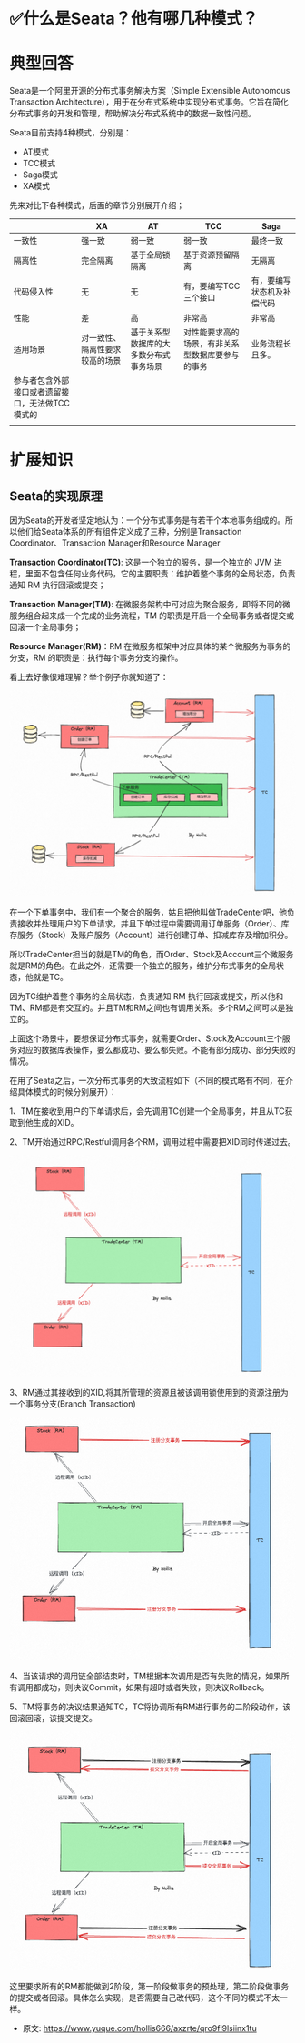 # ✅什么是Seata？他有哪几种模式？
<!--page header-->

<a name="egbm4"></a>
# 典型回答

Seata是一个阿里开源的分布式事务解决方案（Simple Extensible Autonomous Transaction Architecture），用于在分布式系统中实现分布式事务。它旨在简化分布式事务的开发和管理，帮助解决分布式系统中的数据一致性问题。

Seata目前支持4种模式，分别是：

- AT模式
- TCC模式
- Saga模式
- XA模式

先来对比下各种模式，后面的章节分别展开介绍；

|  | XA | AT | TCC | Saga |
| --- | --- | --- | --- | --- |
| 一致性 | 强一致 | 弱一致 | 弱一致 | 最终一致 |
| 隔离性 | 完全隔离 | 基于全局锁隔离 | 基于资源预留隔离 | 无隔离 |
| 代码侵入性 | 无 | 无 | 有，要编写TCC三个接口 | 有，要编写状态机及补偿代码 |
| 性能 | 差 | 高 | 非常高 | 非常高 |
| 适用场景 | 对一致性、隔离性要求较高的场景 | 基于关系型数据库的大多数分布式事务场景 | 对性能要求高的场景，有非关系型数据库要参与的事务 | 业务流程长且多。
参与者包含外部接口或者遗留接口，无法做TCC模式的 |
|  |  |  |  |  |


<a name="DMQ2P"></a>
# 扩展知识

<a name="nqz11"></a>
## Seata的实现原理

因为Seata的开发者坚定地认为：一个分布式事务是有若干个本地事务组成的。所以他们给Seata体系的所有组件定义成了三种，分别是Transaction Coordinator、Transaction Manager和Resource Manager

**Transaction Coordinator(TC)**:  这是一个独立的服务，是一个独立的 JVM 进程，里面不包含任何业务代码，它的主要职责：维护着整个事务的全局状态，负责通知 RM 执行回滚或提交；

**Transaction Manager(TM)**: 在微服务架构中可对应为聚合服务，即将不同的微服务组合起来成一个完成的业务流程，TM 的职责是开启一个全局事务或者提交或回滚一个全局事务；

**Resource Manager(RM)**：RM 在微服务框架中对应具体的某个微服务为事务的分支，RM 的职责是：执行每个事务分支的操作。

看上去好像很难理解？举个例子你就知道了：

![image.png](./img/-6OJ8nqIVRKVLKJ_/1691212535940-51d90d22-ad71-4274-a632-1ad27d661aa1-113112.png)

在一个下单事务中，我们有一个聚合的服务，姑且把他叫做TradeCenter吧，他负责接收并处理用户的下单请求，并且下单过程中需要调用订单服务（Order）、库存服务（Stock）及账户服务（Account）进行创建订单、扣减库存及增加积分。

所以TradeCenter担当的就是TM的角色，而Order、Stock及Account三个微服务就是RM的角色。在此之外，还需要一个独立的服务，维护分布式事务的全局状态，他就是TC。

因为TC维护着整个事务的全局状态，负责通知 RM 执行回滚或提交，所以他和TM、RM都是有交互的。并且TM和RM之间也有调用关系。多个RM之间可以是独立的。

上面这个场景中，要想保证分布式事务，就需要Order、Stock及Account三个服务对应的数据库表操作，要么都成功、要么都失败。不能有部分成功、部分失败的情况。

在用了Seata之后，一次分布式事务的大致流程如下（不同的模式略有不同，在介绍具体模式的时候分别展开）：

1、TM在接收到用户的下单请求后，会先调用TC创建一个全局事务，并且从TC获取到他生成的XID。

2、TM开始通过RPC/Restful调用各个RM，调用过程中需要把XID同时传递过去。

![image.png](./img/-6OJ8nqIVRKVLKJ_/1691213549843-0ba2065e-cdeb-4341-89f7-3e27c2af14af-424621.png)

3、RM通过其接收到的XID,将其所管理的资源且被该调用锁使用到的资源注册为一个事务分支(Branch Transaction)

![image.png](./img/-6OJ8nqIVRKVLKJ_/1691213610596-d9084b3b-74a8-4f12-abcf-990717d93060-164950.png)

4、当该请求的调用链全部结束时，TM根据本次调用是否有失败的情况，如果所有调用都成功，则决议Commit，如果有超时或者失败，则决议Rollback。

5、TM将事务的决议结果通知TC，TC将协调所有RM进行事务的二阶段动作，该回滚回滚，该提交提交。

![image.png](./img/-6OJ8nqIVRKVLKJ_/1691213685250-ac8f2f0b-90d3-4f8f-a12f-892732f7c237-242322.png)

这里要求所有的RM都能做到2阶段，第一阶段做事务的预处理，第二阶段做事务的提交或者回滚。具体怎么实现，是否需要自己改代码，这个不同的模式不太一样。




<!--page footer-->
- 原文: <https://www.yuque.com/hollis666/axzrte/qro9fl9lsiinx1tu>